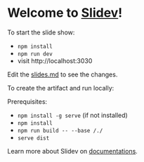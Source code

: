 # Welcome to [Slidev](https://github.com/slidevjs/slidev)!

To start the slide show:

- `npm install`
- `npm run dev`
- visit http://localhost:3030

Edit the [slides.md](./slides.md) to see the changes.

To create the artifact and run locally:

Prerequisites:

- `npm install -g serve` (if not installed)
- `npm install`
- `npm run build -- --base /./`
- `serve dist`

Learn more about Slidev on [documentations](https://sli.dev/).
